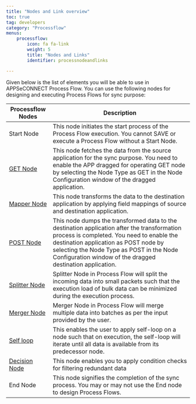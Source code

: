 ```yaml
---
title: "Nodes and Link overview"
toc: true
tag: developers
category: "Processflow"
menus: 
    processflow:
        icon: fa fa-link
        weight: 5
        title: "Nodes and Links" 
        identifier: processnodeandlinks 

---
```


Given below is the list of elements you will be able to use in APPSeCONNECT Process Flow. You can use the following nodes for designing and executing Process Flows for sync purpose:

|Processflow Nodes|Description|
|------------------|----------------|
|Start Node| This node initiates the start process of the Process Flow execution. You cannot SAVE or execute a Process Flow without a Start Node.|
|[GET Node](/processflow/working-with-GET/)|This node fetches the data from the source application for the sync purpose. You need to enable the APP dragged for operating GET node by selecting the Node Type as GET in the Node Configuration window of the dragged application.|
|[Mapper Node](/processflow/working-with-mapper/)| This node transforms the data to the destination application by applying field mappings of source and destination application.|
|[POST Node](/processflow/working-with-POST/)| This node dumps the transformed data to the destination application after the transformation process is completed. You need to enable the destination application as POST node by selecting the Node Type as POST in the Node Configuration window of the dragged destination application.|
|[Splitter Node](/processflow/working-with-processflow-splitter/)|Splitter Node in Process Flow will split the incoming data into small packets such that the execution load of bulk data can be minimized during the execution process.|
|[Merger Node](/processflow/working-with-processflow-merger/)|Merger Node in Process Flow will merge multiple data into batches as per the input provided by the user.  |
|[Self loop](/processflow/working-with-processflow-selfloop/)|This enables the user to apply self-loop on a node such that on execution, the self-loop will iterate until all data is available from its predecessor node.|
|[Decision Node](/processflow/working-with-decision/)|This node enables you to apply condition checks for filtering redundant data|
|End Node| This node signifies the completion of the sync process. You may or may not use the End node to design Process Flows.|
